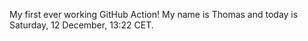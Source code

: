 My first ever working GitHub Action!
My name is Thomas and today is Saturday, 12 December, 13:22 CET. 
